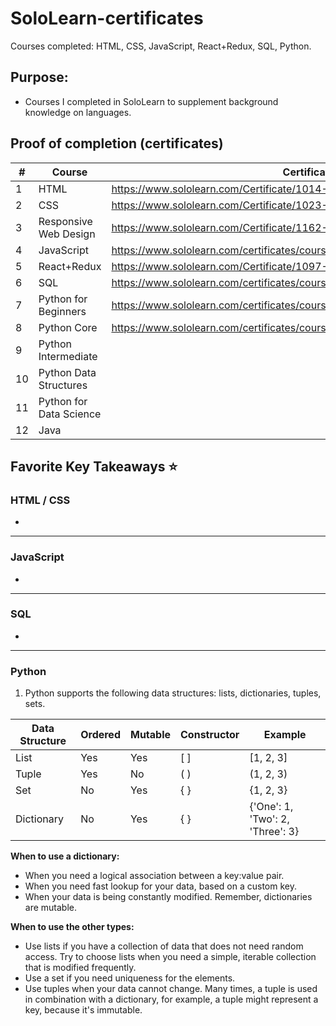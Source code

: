# SoloLearn-certificates
Courses completed: HTML, CSS, JavaScript, React+Redux, SQL, Python.

## Purpose: 
* Courses I completed in SoloLearn to supplement background knowledge on languages. 

## Proof of completion (certificates)

| # | Course  | Certificate |
| ------------- | ------------- | ------------- |
| 1 | HTML  | https://www.sololearn.com/Certificate/1014-18375186/jpg  |
| 2 | CSS  | https://www.sololearn.com/Certificate/1023-18375186/jpg  |
| 3 | Responsive Web Design  | https://www.sololearn.com/Certificate/1162-18375186/jpg  |
| 4 | JavaScript  | https://www.sololearn.com/certificates/course/en/18375186/1024/landscape/png  |
| 5 | React+Redux  | https://www.sololearn.com/Certificate/1097-18375186/jpg/  |
| 6 | SQL  | https://www.sololearn.com/certificates/course/en/18375186/1060/landscape/png  |
| 7 | Python for Beginners  | https://www.sololearn.com/certificates/course/en/18375186/1157/landscape/png |
| 8 | Python Core  | https://www.sololearn.com/certificates/course/en/18375186/1073/landscape/png  |
| 9 | Python Intermediate  |   |
| 10 | Python Data Structures  |   |
| 11 | Python for Data Science  |   |
| 12 | Java  |   |


## Favorite Key Takeaways :star:
### HTML / CSS
*

- - - -
### JavaScript
* 

- - - -
### SQL
*

- - - -
### Python
1. Python supports the following data structures: lists, dictionaries, tuples, sets. 

| Data Structure | Ordered  | Mutable | Constructor | Example |
| ------------- | ------------- | ------------- | ------------- | ------------- |
| List | Yes | Yes | [ ] | [1, 2, 3] 
| Tuple | Yes | No | ( ) | (1, 2, 3)
| Set | No | Yes | { } | {1, 2, 3}
| Dictionary | No | Yes | { } | {'One': 1, 'Two': 2, 'Three': 3} 


**When to use a dictionary:**
- When you need a logical association between a key:value pair.
- When you need fast lookup for your data, based on a custom key. 
- When your data is being constantly modified. Remember, dictionaries are mutable. 

**When to use the other types:**
- Use lists if you have a collection of data that does not need random access. Try to choose lists when you need a simple, iterable collection that is modified frequently. 
- Use a set if you need uniqueness for the elements. 
- Use tuples when your data cannot change. 
Many times, a tuple is used in combination with a dictionary, for example, a tuple might represent a key, because it's immutable. 

